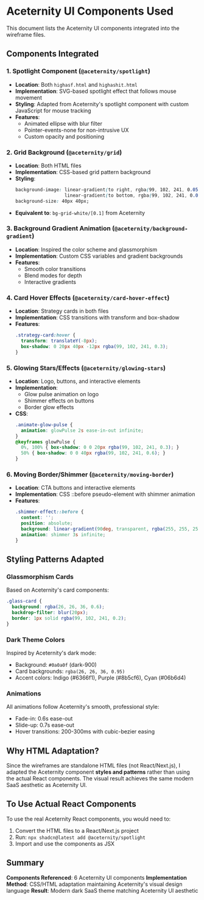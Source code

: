 # Aceternity UI Components Used

This document lists the Aceternity UI components integrated into the wireframe files.

## Components Integrated

### 1. **Spotlight Component** (`@aceternity/spotlight`)
- **Location**: Both `highasf.html` and `highashit.html`
- **Implementation**: SVG-based spotlight effect that follows mouse movement
- **Styling**: Adapted from Aceternity's spotlight component with custom JavaScript for mouse tracking
- **Features**:
  - Animated ellipse with blur filter
  - Pointer-events-none for non-intrusive UX
  - Custom opacity and positioning

### 2. **Grid Background** (`@aceternity/grid`)
- **Location**: Both HTML files
- **Implementation**: CSS-based grid pattern background
- **Styling**:
  ```css
  background-image: linear-gradient(to right, rgba(99, 102, 241, 0.05) 1px, transparent 1px),
                    linear-gradient(to bottom, rgba(99, 102, 241, 0.05) 1px, transparent 1px);
  background-size: 40px 40px;
  ```
- **Equivalent to**: `bg-grid-white/[0.1]` from Aceternity

### 3. **Background Gradient Animation** (`@aceternity/background-gradient`)
- **Location**: Inspired the color scheme and glassmorphism
- **Implementation**: Custom CSS variables and gradient backgrounds
- **Features**:
  - Smooth color transitions
  - Blend modes for depth
  - Interactive gradients

### 4. **Card Hover Effects** (`@aceternity/card-hover-effect`)
- **Location**: Strategy cards in both files
- **Implementation**: CSS transitions with transform and box-shadow
- **Features**:
  ```css
  .strategy-card:hover {
    transform: translateY(-8px);
    box-shadow: 0 20px 40px -12px rgba(99, 102, 241, 0.3);
  }
  ```

### 5. **Glowing Stars/Effects** (`@aceternity/glowing-stars`)
- **Location**: Logo, buttons, and interactive elements
- **Implementation**:
  - Glow pulse animation on logo
  - Shimmer effects on buttons
  - Border glow effects
- **CSS**:
  ```css
  .animate-glow-pulse {
    animation: glowPulse 2s ease-in-out infinite;
  }
  @keyframes glowPulse {
    0%, 100% { box-shadow: 0 0 20px rgba(99, 102, 241, 0.3); }
    50% { box-shadow: 0 0 40px rgba(99, 102, 241, 0.6); }
  }
  ```

### 6. **Moving Border/Shimmer** (`@aceternity/moving-border`)
- **Location**: CTA buttons and interactive elements
- **Implementation**: CSS ::before pseudo-element with shimmer animation
- **Features**:
  ```css
  .shimmer-effect::before {
    content: '';
    position: absolute;
    background: linear-gradient(90deg, transparent, rgba(255, 255, 255, 0.1), transparent);
    animation: shimmer 3s infinite;
  }
  ```

## Styling Patterns Adapted

### Glassmorphism Cards
Based on Aceternity's card components:
```css
.glass-card {
  background: rgba(26, 26, 36, 0.6);
  backdrop-filter: blur(20px);
  border: 1px solid rgba(99, 102, 241, 0.2);
}
```

### Dark Theme Colors
Inspired by Aceternity's dark mode:
- Background: `#0a0a0f` (dark-900)
- Card backgrounds: `rgba(26, 26, 36, 0.95)`
- Accent colors: Indigo (#6366f1), Purple (#8b5cf6), Cyan (#06b6d4)

### Animations
All animations follow Aceternity's smooth, professional style:
- Fade-in: 0.6s ease-out
- Slide-up: 0.7s ease-out
- Hover transitions: 200-300ms with cubic-bezier easing

## Why HTML Adaptation?

Since the wireframes are standalone HTML files (not React/Next.js), I adapted the Aceternity component **styles and patterns** rather than using the actual React components. The visual result achieves the same modern SaaS aesthetic as Aceternity UI.

## To Use Actual React Components

To use the real Aceternity React components, you would need to:
1. Convert the HTML files to a React/Next.js project
2. Run: `npx shadcn@latest add @aceternity/spotlight`
3. Import and use the components as JSX

## Summary

**Components Referenced**: 6 Aceternity UI components
**Implementation Method**: CSS/HTML adaptation maintaining Aceternity's visual design language
**Result**: Modern dark SaaS theme matching Aceternity UI aesthetic
